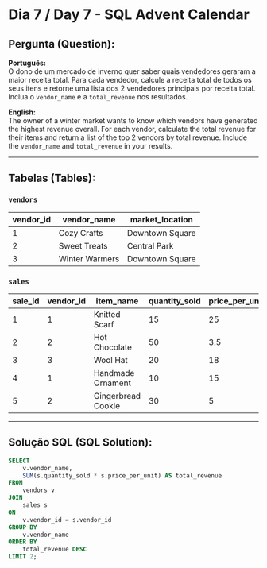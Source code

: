 # Dia 7 / Day 7 - SQL Advent Calendar

## Pergunta (Question):
**Português:**  
O dono de um mercado de inverno quer saber quais vendedores geraram a maior receita total. Para cada vendedor, calcule a receita total de todos os seus itens e retorne uma lista dos 2 vendedores principais por receita total. Inclua o `vendor_name` e a `total_revenue` nos resultados.

**English:**  
The owner of a winter market wants to know which vendors have generated the highest revenue overall. For each vendor, calculate the total revenue for their items and return a list of the top 2 vendors by total revenue. Include the `vendor_name` and `total_revenue` in your results.

---

## Tabelas (Tables):

### `vendors`

| vendor_id | vendor_name     | market_location   |
|-----------|-----------------|-------------------|
| 1         | Cozy Crafts     | Downtown Square   |
| 2         | Sweet Treats    | Central Park      |
| 3         | Winter Warmers  | Downtown Square   |

### `sales`

| sale_id | vendor_id | item_name          | quantity_sold | price_per_unit |
|---------|-----------|--------------------|---------------|----------------|
| 1       | 1         | Knitted Scarf      | 15            | 25             |
| 2       | 2         | Hot Chocolate      | 50            | 3.5            |
| 3       | 3         | Wool Hat           | 20            | 18             |
| 4       | 1         | Handmade Ornament  | 10            | 15             |
| 5       | 2         | Gingerbread Cookie | 30            | 5              |

---

## Solução SQL (SQL Solution):
```sql
SELECT 
    v.vendor_name, 
    SUM(s.quantity_sold * s.price_per_unit) AS total_revenue
FROM 
    vendors v
JOIN 
    sales s
ON 
    v.vendor_id = s.vendor_id
GROUP BY 
    v.vendor_name
ORDER BY 
    total_revenue DESC
LIMIT 2;
